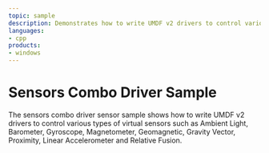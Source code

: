 ```yaml
---
topic: sample
description: Demonstrates how to write UMDF v2 drivers to control various types of virtual sensors.
languages:
- cpp
products:
- windows
---
```


<!---
    name: Sensors Combo Driver Sample
    platform: UMDF2
    language: cpp
    category: Sensors
    description: Demonstrates how to write UMDF v2 drivers to control various types of virtual sensors.
    samplefwlink: http://go.microsoft.com/fwlink/p/?LinkId=856915
--->

# Sensors Combo Driver Sample

The sensors combo driver sensor sample shows how to write UMDF v2 drivers to control various types of virtual sensors such as Ambient Light, Barometer, Gyroscope, Magnetometer, Geomagnetic, Gravity Vector, Proximity, Linear Accelerometer and Relative Fusion.